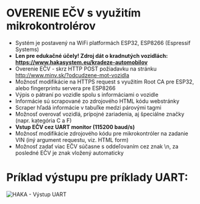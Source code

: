# OVERENIE EČV s využitím mikrokontrolérov
* Systém je postavený na WiFi platformách ESP32, ESP8266 (Espressif Systems)
* **Len pre edukačné účely! Zdroj dát o kradnutých vozidlách: https://www.hakasystem.eu/kradeze-automobilov**
* Overenie EČV - skrz HTTP POST požiadavku na stránku http://www.minv.sk/?odcudzene-mot-vozidla
* Možnosť modifikácie na HTTPS request s využitím Root CA pre ESP32, alebo fingerprintu servera pre ESP8266 
* Výpis o pátraní po vozidle spolu s informáciami o vozidle
* Informácie sú scrapované zo zdrojového HTML kódu webstránky
* Scraper hľadá informácie v tabuľke medzi párovými <td> </td> tagmi
* Možnosť overovať vozidlá, prípojné zariadenia, aj špeciálne značky (napr. kategória C a F)
* **Vstup EČV cez UART monitor (115200 baud/s)**
* Možnosť modifikácie zdrojového kódu pre mikrokontróler na zadanie VIN (iný argument requestu, viz. HTML form)
* Možnosť zadať viac EČV súčasne s oddeľovaním cez znak \n, za posledné EČV je znak vložený automaticky
# Príklad výstupu pre príklady UART:
![HAKA - Výstup UART](https://i.imgur.com/wJHpdOh.png)
